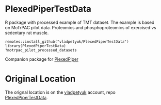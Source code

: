 # PlexedPiperTestData

R package with processed example of TMT dataset. The example is based on MoTrPAC
pilot data. Proteomics and phosphoproteomics of exercised vs sedentary rat muscle.

```{r}
remotes::install_github("vladpetyuk/PlexedPiperTestData")
library(PlexedPiperTestData)
?motrpac_pilot_processed_datasets
```
Companion package for [PlexedPiper](https://github.com/vladpetyuk/PlexedPiper)

Original Location
====
The orignal location is on the [vladpetyuk](https://github.com/vladpetyuk) account, repo [PlexedPiperTestData](https://github.com/vladpetyuk/PlexedPiperTestData).
